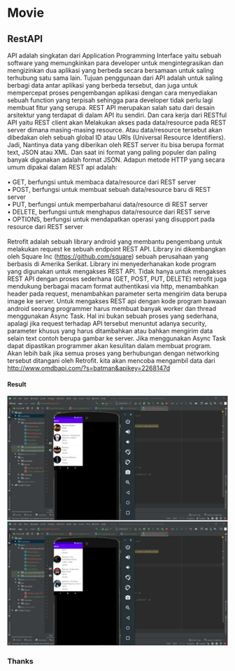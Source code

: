 # Movie
## RestAPI
API adalah singkatan dari Application Programming Interface yaitu sebuah software 
yang memungkinkan para developer untuk mengintegrasikan dan mengizinkan dua aplikasi yang 
berbeda secara bersamaan untuk saling terhubung satu sama lain.
Tujuan penggunaan dari API adalah untuk saling berbagi data antar aplikasi yang berbeda 
tersebut, dan juga untuk mempercepat proses pengembangan aplikasi dengan cara menyediakan 
sebuah function yang terpisah sehingga para developer tidak perlu lagi membuat fitur yang 
serupa.
REST API merupakan salah satu dari desain arsitektur yang terdapat di dalam API itu 
sendiri. Dan cara kerja dari RESTful API yaitu REST client akan Melakukan akses pada 
data/resource pada REST server dimana masing-masing resource. Atau data/resource tersebut 
akan dibedakan oleh sebuah global ID atau URIs (Universal Resource Identifiers).
Jadi, Nantinya data yang diberikan oleh REST server itu bisa berupa format text, JSON atau 
XML. Dan saat ini format yang paling populer dan paling banyak digunakan adalah format 
JSON.
Adapun metode HTTP yang secara umum dipakai dalam REST api adalah: <br>
<br>
•  GET, berfungsi untuk membaca data/resource dari REST server <br>
•  POST, berfungsi untuk membuat sebuah data/resource baru di REST server <br>
•  PUT, berfungsi untuk memperbaharui data/resource di REST server <br>
•  DELETE, berfungsi untuk menghapus data/resource dari REST serve <br>
•  OPTIONS, berfungsi untuk mendapatkan operasi yang disupport pada resource dari 
REST server <br>
<br>
Retrofit adalah sebuah library android yang membantu pengembang untuk melakukan 
request ke sebuah endpoint REST API. Library ini dikembangkan oleh Square Inc 
(https://github.com/square) sebuah perusahaan yang berbasis di Amerika Serikat. Library ini 
menyederhanakan kode program yang digunakan untuk mengakses REST API. Tidak hanya untuk 
mengakses REST API dengan proses sederhana (GET, POST, PUT, DELETE) retrofit juga 
mendukung berbagai macam format authentikasi via http, menambahkan header pada request, 
menambahkan parameter serta mengirim data berupa image ke server.
Untuk mengakses REST api dengan kode program bawaan android seorang programmer 
harus membuat banyak worker dan thread menggunakan Async Task. Hal ini bukan sebuah proses 
yang sederhana, apalagi jika request terhadap API tersebut menuntut adanya security, parameter 
khusus yang harus ditambahkan atau bahkan mengirim data selain text contoh berupa gambar ke 
server. Jika menggunakan Async Task dapat dipastikan programmer akan kesulitan dalam 
membuat program. Akan lebih baik jika semua proses yang berhubungan dengan networking 
tersebut ditangani oleh Retrofit. kita akan mencoba mengambil data dari
http://www.omdbapi.com/?s=batman&apikey=2268147d

#### Result
![Alt Text](https://github.com/adam033/Movie/blob/main/Screenshot%20(679).png)
![Alt Text](https://github.com/adam033/Movie/blob/main/Screenshot%20(680).png)

### Thanks
